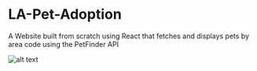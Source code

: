 # LA-Pet-Adoption
A Website built from scratch using React that fetches and displays pets by area code using the PetFinder API


![alt text](https://imgur.com/Y8ZnMsB)
